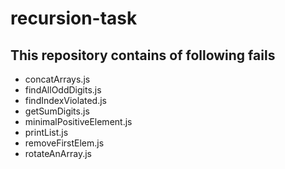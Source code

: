# recursion-task

## This repository contains of following fails
* concatArrays.js
* findAllOddDigits.js
* findIndexViolated.js
* getSumDigits.js
* minimalPositiveElement.js
* printList.js
* removeFirstElem.js
* rotateAnArray.js
